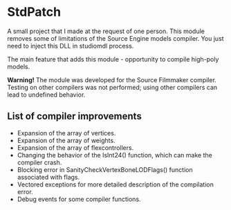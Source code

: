 # StdPatch

A small project that I made at the request of one person. This module removes some of limitations of the Source Engine models compiler. You just need to inject this DLL in studiomdl process.

The main feature that adds this module - opportunity to compile high-poly models.

**Warning!** The module was developed for the Source Filmmaker compiler. Testing on other compilers was not performed; using other compilers can lead to undefined behavior.

## List of compiler improvements

* Expansion of the array of vertices.
* Expansion of the array of weights.
* Expansion of the array of flexcontrollers.
* Changing the behavior of the IsInt24() function, which can make the compiler crash.
* Blocking error in SanityCheckVertexBoneLODFlags() function associated with flags.
* Vectored exceptions for more detailed description of the compilation error.
* Debug events for some compiler functions.